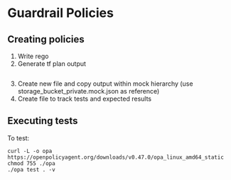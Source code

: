# Guardrail Policies

## Creating policies
1. Write rego
2. Generate tf plan output
```
```
3. Create new file and copy output within mock hierarchy (use storage_bucket_private.mock.json as reference)
4. Create file to track tests and expected results

## Executing tests
To test:
```
curl -L -o opa https://openpolicyagent.org/downloads/v0.47.0/opa_linux_amd64_static
chmod 755 ./opa
./opa test . -v
```